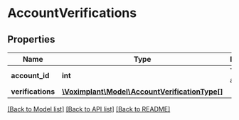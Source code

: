 # AccountVerifications

## Properties
Name | Type | Description | Notes
------------ | ------------- | ------------- | -------------
**account_id** | **int** | The account ID. | 
**verifications** | [**\Voximplant\Model\AccountVerificationType[]**](AccountVerificationType.md) |  | [optional] 

[[Back to Model list]](../README.md#documentation-for-models) [[Back to API list]](../README.md#documentation-for-api-endpoints) [[Back to README]](../README.md)


